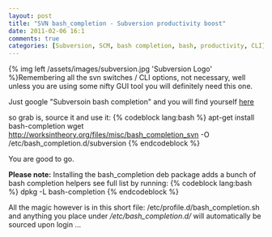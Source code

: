 ```yaml
---
layout: post
title: "SVN bash_completion - Subversion productivity boost"
date: 2011-02-06 16:1
comments: true
categories: [Subversion, SCM, bash completion, bash, productivity, CLI]
---
```


{% img left /assets/images/subversion.jpg 'Subversion Logo' %}Remembering all the svn switches / CLI options, not necessary, well unless you are using some nifty GUI tool you will definitely need this one.

Just google "Subversoin bash completion" and you will find yourself [here](http://worksintheory.org/files/misc/bash_completion_svn)

so grab is, source it and use it:
{% codeblock lang:bash %}
apt-get install bash-completion
wget http://worksintheory.org/files/misc/bash_completion_svn -O /etc/bash_completion.d/subversion
{% endcodeblock %}

You are good to go.

**Please note:**
Installing the bash_completion deb package adds a bunch of bash completion helpers see full list by running:
{% codeblock lang:bash %}
dpkg -L bash-completion
{% endcodeblock %}

All the magic however is in this short file:
/etc/profile.d/bash_completion.sh and anything you place under _/etc/bash_completion.d/_ will automatically be sourced upon login ...
